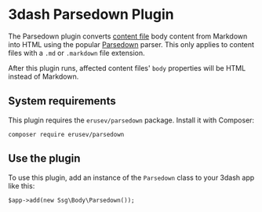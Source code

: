 # 3dash Parsedown Plugin

The Parsedown plugin converts [content file](../files.md#content-files) 
body content from Markdown into HTML using the popular [Parsedown](https://parsedown.org/)
parser. This only applies to content files with a `.md` or `.markdown` 
file extension.

After this plugin runs, affected content files' `body` properties
will be HTML instead of Markdown.

## System requirements

This plugin requires the `erusev/parsedown` package. Install it with Composer:

```
composer require erusev/parsedown
```

## Use the plugin

To use this plugin, add an instance of the `Parsedown` class to your
3dash app like this:

```
$app->add(new Ssg\Body\Parsedown());
```
